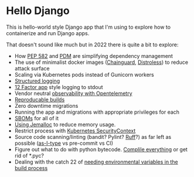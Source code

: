 # Hello Django

This is hello-world style Django app that I'm using to explore how to containerize and run Django apps.

That doesn't sound like much but in 2022 there is quite a bit to explore:

* How [PEP 582](https://peps.python.org/pep-0582/) and [PDM](https://pdm.fming.dev) are simplifying dependency management
* The use of minimalist docker images ([Chainguard](https://github.com/chainguard-images/python), [Distroless](https://github.com/GoogleContainerTools/distroless)) to reduce attack surface
* Scaling via Kubernetes pods instead of Gunicorn workers
* [Structured logging](https://newrelic.com/blog/how-to-relic/python-structured-logging)
* [12 Factor app](https://12factor.net/logs) style logging to stdout
* Vendor neutral [observability with Opentelemetry](https://opentelemetry-python.readthedocs.io/en/latest/examples/django/README.html)
* [Reproducable builds](https://reproducible-builds.org/)
* Zero downtime migrations
* Running the app and migrations with appropriate privileges for each
* [SBOMs](https://github.com/sigstore/cosign) for all of it
* [Using Jemalloc](https://nullonerror.org/2022/03/16/add-jemalloc-to-your-python-docker-images/) to reduce memory usage.
* Restrict process with [Kubernetes SecurityContext](https://kubernetes.io/docs/tasks/configure-pod-container/security-context/#set-the-security-context-for-a-pod)
* Source code scanning/linting (bandit? Pylint? [Ruff](https://beta.ruff.rs/docs/)?) as far left as possible ([as-I-type](https://marketplace.visualstudio.com/items?itemName=charliermarsh.ruff) vs pre-commit vs CI)
* Figure out what to do with python bytecode. [Complile everything](https://docs.python.org/3/library/compileall.html) or get rid of *.pyc?
* Dealing with the catch 22 of [needing environmental variables in the build process](https://stackoverflow.com/questions/59719175/where-to-run-collectstatic-when-deploying-django-app-to-heroku-using-docker)
